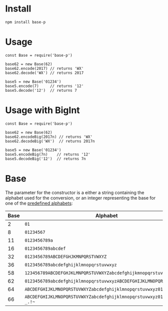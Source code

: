 # Install

```
npm install base-p
```

# Usage

```
const Base = require('base-p')

base62 = new Base(62)
base62.encode(2017) // returns 'WX'
base62.decode('WX') // returns 2017

base5 = new Base('01234')
base5.encode(7)     // returns '12'
base5.decode('12')  // returns 7
```

# Usage with BigInt

```
const Base = require('base-p')

base62 = new Base(62)
base62.encodeBig(2017n) // returns 'WX'
base62.decodeBig('WX')  // returns 2017n

base5 = new Base('01234')
base5.encodeBig(7n)    // returns '12'
base5.decodeBig('12')  // returns 7n
```



# Base

The parameter for the constructor is a either a string containing the alphabet used for the conversion, or an integer representing the base for one of the [predefined alphabets](https://github.com/cryptocoinjs/base-x#alphabets):

Base | Alphabet
------------- | -------------
2 | `01`
8 | `01234567`
11 | `0123456789a`
16 | `0123456789abcdef`
32 | `0123456789ABCDEFGHJKMNPQRSTVWXYZ`
36 | `0123456789abcdefghijklmnopqrstuvwxyz`
58 | `123456789ABCDEFGHJKLMNPQRSTUVWXYZabcdefghijkmnopqrstuvwxyz`
62 | `0123456789abcdefghijklmnopqrstuvwxyzABCDEFGHIJKLMNOPQRSTUVWXYZ`
64 | `ABCDEFGHIJKLMNOPQRSTUVWXYZabcdefghijklmnopqrstuvwxyz0123456789+/`
66 | `ABCDEFGHIJKLMNOPQRSTUVWXYZabcdefghijklmnopqrstuvwxyz0123456789-_.!~`

